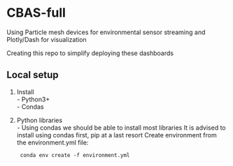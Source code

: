 # CBAS-full
Using Particle mesh devices for environmental sensor streaming and Plotly/Dash for visualization

Creating this repo to simplify deploying these dashboards

## Local setup  

  1. Install     
    - Python3+  
    - Condas
   
  2. Python libraries  
    - Using condas we should be able to install most libraries
      It is advised to install using condas first, pip at a last resort
      Create environment from the environment.yml file:
      <pre><code> conda env create -f environment.yml 
      
      </code></pre>
